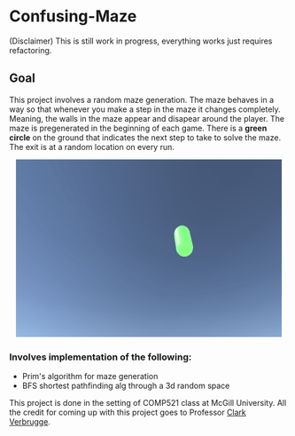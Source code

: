 # Confusing-Maze

(Disclaimer)
This is still work in progress, everything works just requires refactoring.

## Goal
This project involves a random maze generation. The maze behaves in a way so that whenever you make a step in the maze it changes completely. Meaning, the walls in the maze appear and disapear around the player. The maze is pregenerated in the beginning of each game. 
There is a **green circle** on the ground that indicates the next step to take to solve the maze. The exit is at a random location on every run.

<p align="center">
  <img src="https://github.com/kondvit/kondvit.github.io/blob/master/images/confusingmazesample4.gif?raw=true"/>
</p>

### Involves implementation of the following:
  - Prim's algorithm for maze generation
  - BFS shortest pathfinding alg through a 3d random space
  
This project is done in the setting of COMP521 class at McGill University. All the credit for coming up with this project goes to Professor [Clark Verbrugge](http://www.sable.mcgill.ca/~clump/).
  
